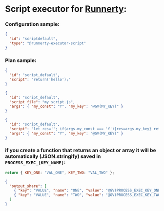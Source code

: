 # Script executor for [Runnerty]:

### Configuration sample:

```json
{
  "id": "scriptdefault",
  "type": "@runnerty-executor-script"
}
```

### Plan sample:

```json
{
  "id": "script_default",
  "script": "return('hello');"
}
```

```json
{
  "id": "script_default",
  "script_file": "my_script.js",
  "args": { "my_const": "Y", "my_key": "@GV(MY_KEY)" }
}
```

```json
{
  "id": "script_default",
  "script": "let res=''; if(args.my_const === 'Y'){res=args.my_key} return(res);",
  "args": { "my_const": "Y", "my_key": "@GV(MY_KEY)" }
}
```

### if you create a function that returns an object or array it will be automatically (JSON.stringify) saved in `PROCESS_EXEC_[KEY_NAME]`:

```js
return { KEY_ONE: "VAL_ONE", KEY_TWO: "VAL_TWO" };
```

```json
{
  "output_share": [
    { "key": "VALUE", "name": "ONE", "value": "@GV(PROCESS_EXEC_KEY_ONE)" },
    { "key": "VALUE", "name": "TWO", "value": "@GV(PROCESS_EXEC_KEY_TWO)" }
  ]
}
```

[runnerty]: http://www.runnerty.io
